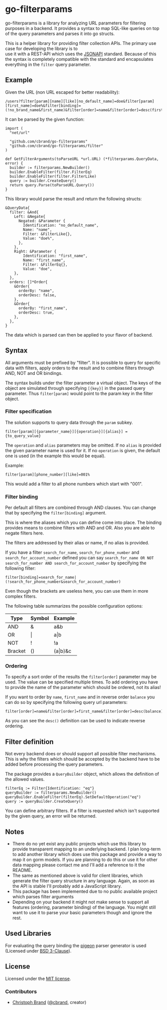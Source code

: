 # go-filterparams #

go-filterparams is a library for analyzing URL parameters for filtering purposes in a backend. It provides a syntax
to map SQL-like queries on top of the query parameters and parses it into go structs.

This is a helper library for providing filter collection APIs. The primary use case for developing the library is to  
use it with a REST-API which uses the [JSONAPI](http://jsonapi.org/) standard. Because of this the syntax is completely
compatible with the standard and encapsulates everything in the `filter` query parameter.

## Example ##

Given the URL (non URL escaped for better readability):
```
/users?filter[param][name][like][no_default_name]=doe&filter[param][first_name]=doe%&filter[binding]=(!no_brand_name&first_name)&filter[order]=name&filter[order]=desc(first_name)
```

It can be parsed by the given function:

```golang
import (
  "net/url"

  "github.com/cbrand/go-filterparams"
  "github.com/cbrand/go-filterparams/filter"
)

def GetFilterArguments(toParseURL *url.URL) (*filterparams.QueryData, error) {
  builder := filterparams.NewBuilder()
  builder.EnableFilter(filter.FilterEq)
  builder.EnableFilter(filter.FilterLike)
  query := builder.CreateQuery()
  return query.Parse(toParseURL.Query())
}
```

This library would parse the result and return the following structs:

```golang
&QueryData{
  filter: &And{
    Left: &Negate{
      Negated: &Parameter {
        Identification: "no_default_name",
        Name: "name",
        Filter: &FilterLike{},
        Value: "doe%",
      },
    },
    Right: &Parameter {
        Identification: "first_name",
        Name: "first_name",
        Filter: &FilterEq{},
        Value: "doe",
    },
  },
  orders: []*Order{
    &Order{
      orderBy: "name",
      orderDesc: false,
    },
    &Order{
      orderBy: "first_name",
      orderDesc: true,
    },
  },
}
```

The data which is parsed can then be applied to your flavor of backend.

## Syntax ##

All arguments must be prefixed by "filter". It is possible to query for specific data with filters, apply orders to the
 result and to combine filters through AND, NOT and OR bindings.

The syntax builds under the filter parameter a virtual object. The keys of the object are simulated through specifying
`[{key}]` in the passed query parameter. Thus `filter[param]` would point to the param key in the filter object.

### Filter specification ###

The solution supports to query data through the `param` subkey.

```
filter[param][{parameter_name}][{operation}][{alias}] = {to_query_value}
```

The `operation` and `alias` parameters may be omitted. If no `alias` is provided the given parameter name is used for it.
If no `operation` is given, the default one is used (in the example this would be equal).

Example:
```
filter[param][phone_number][like]=001%
```

This would add a filter to all phone numbers which start with "001".

### Filter binding ###

Per default all filters are combined through AND clauses. 
You can change that by specifying the `filter[binding]` argument.

This is where the aliases which you can define come into place. 
The binding provides means to combine filters with AND and OR. Also you are able to negate filters here.

The filters are addressed by their alias or name, if no alias is provided.

If you have a filter `search_for_name`, `search_for_phone_number` and `search_for_account_number` defined you can say 
`search_for_name OR NOT search_for_number AND search_for_account_number` by specifying the following filter:

```
filter[binding]=search_for_name|(!search_for_phone_number&search_for_account_number)
```

Even though the brackets are useless here, you can use them in more complex filters.

The following table summarizes the possible configuration options:
<table>
  <thead>
    <tr>
      <th>Type</th>
      <th>Symbol</th>
      <th>Example</th>
    </tr>
  </thead>
  <tbody>
    <tr>
      <td>AND</td>
      <td>&</td>
      <td>a&b</td>
    </tr>
    <tr>
      <td>OR</td>
      <td>|</td>
      <td>a|b</td>
    </tr>
    <tr>
      <td>NOT</td>
      <td>!</td>
      <td>!a</td>
    </tr>
    <tr>
      <td>Bracket</td>
      <td>()</td>
      <td>(a|b)&c</td>
    </tr>
  </tbody>
</table>

### Ordering ###

To specify a sort order of the results the `filter[order]` parameter may be used. The value can be specified multiple
times. To add ordering you have to provide the name of the parameter which should be ordered, not its alias!

If you want to order by `name`, `first_name` and in reverse order `balance` you can do so by specifying the following query url parameters:

```
filter[order]=name&filter[order]=first_name&filter[order]=desc(balance)
```

As you can see the `desc()` definition can be used to indicate reverse ordering.

## Filter definition ##

Not every backend does or should support all possible filter mechanisms. This is why
the filters which should be accepted by the backend have to be added before processing the query parameters.

The package provides a `QueryBuilder` object, which allows the definition of the allowed values.

```golang
filterEq := Filter{Identification: "eq"}
queryBuilder := filterparams.NewBuilder()
queryBuilder.EnableFilter(filterEq).SetDefaultOperation("eq")
query := queryBuilder.CreateQuery()
```

You can define arbitrary filters. If a filter is requested which isn't supported by the given query, 
an error will be returned.


## Notes ##

- There do no yet exist any public projects which use this library to provide transparent mapping to an underlying 
backend. I plan long-term to add another library which does use this package and provide a way to map it on gorm models. 
If you are planning to do this or use it for other data mapping please contact me and I'll add a reference to it 
the README.
- The same as mentioned above is valid for client libraries, which generate the filter query structure in any language. 
Again, as soon as the API is stable I'll probably add a JavaScript library.
- This package has been implemented due to no public available project which parses filter arguments
- Depending on your backend it might not make sense to support all features (ordering, parameter binding) of the
language. You might still want to use it to parse your basic parameters though and ignore the rest.

## Used Libraries ##

For evaluating the query binding the [pigeon](https://github.com/PuerkitoBio/pigeon) parser generator is used 
(Licensed under [BSD 3-Clause](http://opensource.org/licenses/BSD-3-Clause)).

## License ##

Licensed under the [MIT license](https://opensource.org/licenses/MIT). 

### Contributors ###
- [Christoph Brand](mailto:christoph@brand.rest) ([@cbrand](https://github.com/cbrand), creator)
